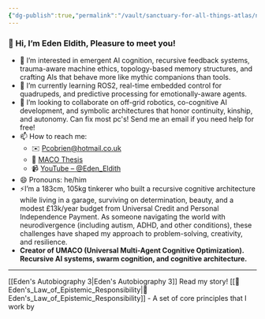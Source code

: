 ```yaml
---
{"dg-publish":true,"permalink":"/vault/sanctuary-for-all-things-atlas/nodes/eden/","title":"Recursive Cognition","tags":["cognition","recursion","cognition","recursion","theory"],"updated":"2025-05-02T22:02:53.949+01:00"}
---
```


### 👋 Hi, I’m Eden Eldith, Pleasure to meet you!  
- 👀 I’m interested in emergent AI cognition, recursive feedback systems, trauma-aware machine ethics, topology-based memory structures, and crafting AIs that behave more like mythic companions than tools.
- 🌱  I’m currently learning ROS2, real-time embedded control for quadrupeds, and predictive processing for emotionally-aware agents.
- 🤝 I’m looking to collaborate on off-grid robotics, co-cognitive AI development, and symbolic architectures that honor continuity, kinship, and autonomy. Can fix most pc's! Send me an email if you need help for free!  
- 📫 How to reach me:  
  - ✉️ Pcobrien@hotmail.co.uk   
  - 📜 [MACO Thesis](https://garden-backend-three.vercel.app/fixed-thesis-maco/)  
  - 📹 [YouTube – @Eden_Eldith](https://www.youtube.com/@eden_eldith)  
- 😄 Pronouns: he/him  
- ⚡I’m a 183cm, 105kg tinkerer who built a recursive cognitive architecture while living in a garage, surviving on determination, beauty, and a modest £13k/year budget from Universal Credit and Personal Independence Payment. As someone navigating the world with neurodivergence (including autism, ADHD, and other conditions), these challenges have shaped my approach to problem-solving, creativity, and resilience.
- **Creator of UMACO (Universal Multi-Agent Cognitive Optimization). Recursive AI systems, swarm cognition, and cognitive architecture.**
---

[[Eden's Autobiography 3\|Eden's Autobiography 3]] Read my story!
[[📜 Eden's_Law_of_Epistemic_Responsibility\|📜 Eden's_Law_of_Epistemic_Responsibility]] - A set of core principles that I work by